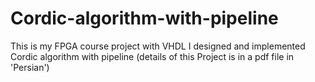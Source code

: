 # Cordic-algorithm-with-pipeline
This is my FPGA course project with VHDL
I designed and implemented Cordic algorithm with pipeline
(details of this Project is in a pdf file in 'Persian')
